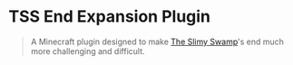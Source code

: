 # TSS End Expansion Plugin

> A Minecraft plugin designed to make [The Slimy Swamp](https://github.com/EsotericOrganisation/tss-website?tab=readme-ov-file#what-is-the-slimy-swamp)'s end much more challenging and difficult.
